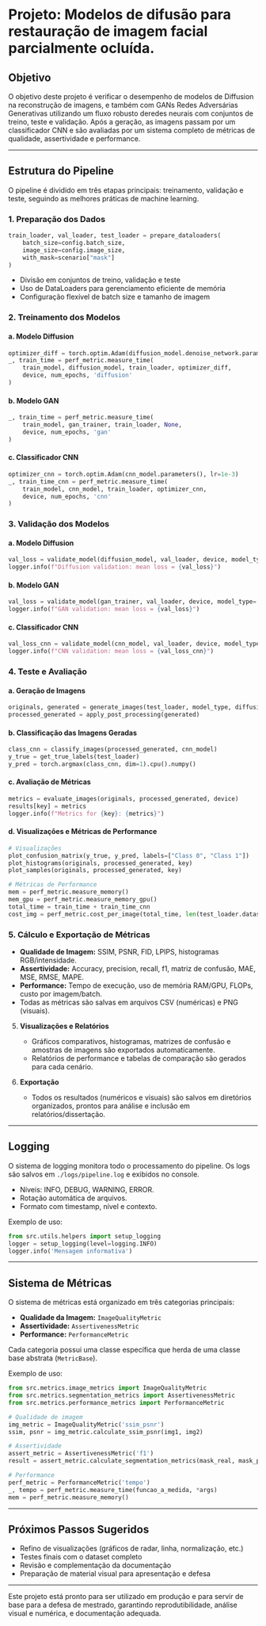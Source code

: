 # Projeto: Modelos de difusão para restauração de imagem facial parcialmente ocluída.

## Objetivo

O objetivo deste projeto é verificar o desempenho de modelos de Diffusion na reconstrução de imagens, e também com GANs Redes Adversárias Generativas utilizando um fluxo robusto deredes neurais com conjuntos de treino, teste e validação. Após a geração, as imagens passam por um classificador CNN e são avaliadas por um sistema completo de métricas de qualidade, assertividade e performance.

---

## Estrutura do Pipeline

O pipeline é dividido em três etapas principais: treinamento, validação e teste, seguindo as melhores práticas de machine learning.

### 1. Preparação dos Dados
```python
train_loader, val_loader, test_loader = prepare_dataloaders(
    batch_size=config.batch_size,
    image_size=config.image_size,
    with_mask=scenario["mask"]
)
```
- Divisão em conjuntos de treino, validação e teste
- Uso de DataLoaders para gerenciamento eficiente de memória
- Configuração flexível de batch size e tamanho de imagem

### 2. Treinamento dos Modelos

#### a. Modelo Diffusion
```python
optimizer_diff = torch.optim.Adam(diffusion_model.denoise_network.parameters(), lr=2e-4)
_, train_time = perf_metric.measure_time(
    train_model, diffusion_model, train_loader, optimizer_diff, 
    device, num_epochs, 'diffusion'
)
```

#### b. Modelo GAN
```python
_, train_time = perf_metric.measure_time(
    train_model, gan_trainer, train_loader, None, 
    device, num_epochs, 'gan'
)
```

#### c. Classificador CNN
```python
optimizer_cnn = torch.optim.Adam(cnn_model.parameters(), lr=1e-3)
_, train_time_cnn = perf_metric.measure_time(
    train_model, cnn_model, train_loader, optimizer_cnn, 
    device, num_epochs, 'cnn'
)
```

### 3. Validação dos Modelos

#### a. Modelo Diffusion
```python
val_loss = validate_model(diffusion_model, val_loader, device, model_type='diffusion')
logger.info(f"Diffusion validation: mean loss = {val_loss}")
```

#### b. Modelo GAN
```python
val_loss = validate_model(gan_trainer, val_loader, device, model_type='gan')
logger.info(f"GAN validation: mean loss = {val_loss}")
```

#### c. Classificador CNN
```python
val_loss_cnn = validate_model(cnn_model, val_loader, device, model_type='cnn')
logger.info(f"CNN validation: mean loss = {val_loss_cnn}")
```

### 4. Teste e Avaliação

#### a. Geração de Imagens
```python
originals, generated = generate_images(test_loader, model_type, diffusion_model, gan_trainer)
processed_generated = apply_post_processing(generated)
```

#### b. Classificação das Imagens Geradas
```python
class_cnn = classify_images(processed_generated, cnn_model)
y_true = get_true_labels(test_loader)
y_pred = torch.argmax(class_cnn, dim=1).cpu().numpy()
```

#### c. Avaliação de Métricas
```python
metrics = evaluate_images(originals, processed_generated, device)
results[key] = metrics
logger.info(f"Metrics for {key}: {metrics}")
```

#### d. Visualizações e Métricas de Performance
```python
# Visualizações
plot_confusion_matrix(y_true, y_pred, labels=["Class 0", "Class 1"])
plot_histograms(originals, processed_generated, key)
plot_samples(originals, processed_generated, key)

# Métricas de Performance
mem = perf_metric.measure_memory()
mem_gpu = perf_metric.measure_memory_gpu()
total_time = train_time + train_time_cnn
cost_img = perf_metric.cost_per_image(total_time, len(test_loader.dataset))
```

### 5. Cálculo e Exportação de Métricas
   - **Qualidade de Imagem:** SSIM, PSNR, FID, LPIPS, histogramas RGB/intensidade.
   - **Assertividade:** Accuracy, precision, recall, f1, matriz de confusão, MAE, MSE, RMSE, MAPE.
   - **Performance:** Tempo de execução, uso de memória RAM/GPU, FLOPs, custo por imagem/batch.
   - Todas as métricas são salvas em arquivos CSV (numéricas) e PNG (visuais).

5. **Visualizações e Relatórios**
   - Gráficos comparativos, histogramas, matrizes de confusão e amostras de imagens são exportados automaticamente.
   - Relatórios de performance e tabelas de comparação são gerados para cada cenário.

6. **Exportação**
   - Todos os resultados (numéricos e visuais) são salvos em diretórios organizados, prontos para análise e inclusão em relatórios/dissertação.

---

## Logging

O sistema de logging monitora todo o processamento do pipeline. Os logs são salvos em `./logs/pipeline.log` e exibidos no console.

- Níveis: INFO, DEBUG, WARNING, ERROR.
- Rotação automática de arquivos.
- Formato com timestamp, nível e contexto.

Exemplo de uso:
```python
from src.utils.helpers import setup_logging
logger = setup_logging(level=logging.INFO)
logger.info('Mensagem informativa')
```

---

## Sistema de Métricas

O sistema de métricas está organizado em três categorias principais:

- **Qualidade da Imagem:** `ImageQualityMetric`
- **Assertividade:** `AssertivenessMetric`
- **Performance:** `PerformanceMetric`

Cada categoria possui uma classe específica que herda de uma classe base abstrata (`MetricBase`).

Exemplo de uso:
```python
from src.metrics.image_metrics import ImageQualityMetric
from src.metrics.segmentation_metrics import AssertivenessMetric
from src.metrics.performance_metrics import PerformanceMetric

# Qualidade de imagem
img_metric = ImageQualityMetric('ssim_psnr')
ssim, psnr = img_metric.calculate_ssim_psnr(img1, img2)

# Assertividade
assert_metric = AssertivenessMetric('f1')
result = assert_metric.calculate_segmentation_metrics(mask_real, mask_pred)

# Performance
perf_metric = PerformanceMetric('tempo')
_, tempo = perf_metric.measure_time(funcao_a_medida, *args)
mem = perf_metric.measure_memory()
```

---

## Próximos Passos Sugeridos

- Refino de visualizações (gráficos de radar, linha, normalização, etc.)
- Testes finais com o dataset completo
- Revisão e complementação da documentação
- Preparação de material visual para apresentação e defesa

---

Este projeto está pronto para ser utilizado em produção e para servir de base para a defesa de mestrado, garantindo reprodutibilidade, análise visual e numérica, e documentação adequada.

